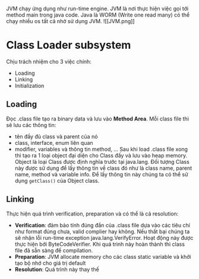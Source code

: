 JVM chạy ứng dụng như run-time engine. JVM là nơi thực hiện việc gọi tới method main trong java code.
Java là WORM (Write one read many) có thể chạy nhiều os tất cả nhờ sử dụng JVM.
![[JVM.png]]
# Class Loader subsystem
Chịu trách nhiệm cho 3 việc chính:
- Loading 
- Linking
- Initialization
## Loading
Đọc .class file tạo ra binary data và lưu vào **Method Area**. Mỗi class file thì sẽ lưu các thông tin:
- tên đầy đủ class và parent của nó
- class, interface, enum liên quan
- modifier, variables và thông tin method, ...
Sau khi load .class file xong thì tạo ra 1 loại object đại diện cho Class đấy và lưu vào heap memory. Object là loại Class được định nghĩa trước tại java.lang. Đối tượng Class này được sử dụng để lấy thông tin về class đó như là class name, parent name, method và variable info. Để lấy thông tin này chúng ta có thể sử dụng `getClass()` của Object class.
## Linking 
Thực hiện quá trình verification, preparation và có thể là cả resolution:
- **Verification**: đảm bảo tính đúng đắn của .class file dựa vào các tiêu chí như format đúng chưa, valid complier hay không. Nếu thất bại chúng ta sẽ nhận lỗi run-time exception java.lang.VerifyError. Hoạt động này được thực hiện bởi ByteCodeVerifier. Khi quá trình này hoàn thành thì class file đã sẵn sàng để compilation.
- **Preparation**: JVM allocate memory cho các class static variable và khởi tạo bộ nhớ cho giá trị default
- **Resolution**: Quá trình này thay thế 
